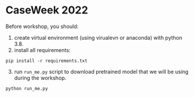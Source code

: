 # CaseWeek 2022

Before workshop, you should:
1. create virtual environment (using virualevn or anaconda) with python 3.8.
2. install all requirements:
```shell
pip install -r requirements.txt
```
3. run `run_me.py` script to download pretrained model that we will be using during the workshop.
```shell
python run_me.py
```